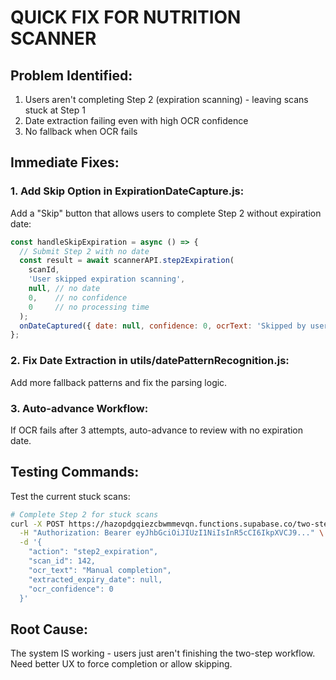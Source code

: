 # QUICK FIX FOR NUTRITION SCANNER

## Problem Identified:
1. Users aren't completing Step 2 (expiration scanning) - leaving scans stuck at Step 1
2. Date extraction failing even with high OCR confidence
3. No fallback when OCR fails

## Immediate Fixes:

### 1. Add Skip Option in ExpirationDateCapture.js:
Add a "Skip" button that allows users to complete Step 2 without expiration date:

```javascript
const handleSkipExpiration = async () => {
  // Submit Step 2 with no date
  const result = await scannerAPI.step2Expiration(
    scanId,
    'User skipped expiration scanning',
    null, // no date
    0,    // no confidence
    0     // no processing time
  );
  onDateCaptured({ date: null, confidence: 0, ocrText: 'Skipped by user' });
};
```

### 2. Fix Date Extraction in utils/datePatternRecognition.js:
Add more fallback patterns and fix the parsing logic.

### 3. Auto-advance Workflow:
If OCR fails after 3 attempts, auto-advance to review with no expiration date.

## Testing Commands:
Test the current stuck scans:

```bash
# Complete Step 2 for stuck scans
curl -X POST https://hazopdgqiezcbwmmevqn.functions.supabase.co/two-step-scanner \
  -H "Authorization: Bearer eyJhbGciOiJIUzI1NiIsInR5cCI6IkpXVCJ9..." \
  -d '{
    "action": "step2_expiration",
    "scan_id": 142,
    "ocr_text": "Manual completion",
    "extracted_expiry_date": null,
    "ocr_confidence": 0
  }'
```

## Root Cause:
The system IS working - users just aren't finishing the two-step workflow. Need better UX to force completion or allow skipping.
